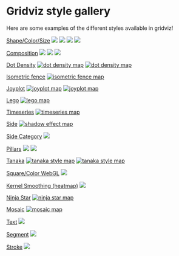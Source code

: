# Gridviz style gallery

Here are some examples of the different styles available in gridviz!


[Shape/Color/Size](https://eurostat.github.io/gridviz/docs/reference#shapecolorsize-style)
[![](/docs/img/overviews/ov_accessibility.png)](https://eurostat.github.io/gridviz/docs/reference#shapecolorsize-style)
[![](/docs/img/overviews/ov_donut.png)](https://eurostat.github.io/gridviz/docs/reference#shapecolorsize-style)
[![](/docs/img/overviews/ov_age_balance.png)](https://eurostat.github.io/gridviz/docs/reference#shapecolorsize-style)
[![](/docs/img/overviews/ov_popchange.png)](https://eurostat.github.io/gridviz/docs/reference#shapecolorsize-style)

[Composition](https://eurostat.github.io/gridviz/docs/reference#composition-style)
[![](/docs/img/overviews/ov_flag.png)](https://eurostat.github.io/gridviz/docs/reference#composition-style)
[![](/docs/img/overviews/ov_piechart.png)](https://eurostat.github.io/gridviz/docs/reference#composition-style)
[![](/docs/img/overviews/ov_ring.png)](https://eurostat.github.io/gridviz/docs/reference#composition-style)

[Dot Density](https://eurostat.github.io/gridviz/docs/reference#dot-density-style)
[![dot density map](/docs/img/overviews/ov_dotdensity_random.png)](https://eurostat.github.io/gridviz/docs/reference#dot-density-style)
[![dot density map](/docs/img/overviews/ov_dotdensity.png)](https://eurostat.github.io/gridviz/docs/reference#dot-density-style)

[Isometric fence](https://eurostat.github.io/gridviz/docs/reference#isometric-fence-style)
[![isometric fence map](/docs/img/overviews/ov_isofence.png)](https://eurostat.github.io/gridviz/docs/reference#isometric-fence-style)

[Joyplot](https://eurostat.github.io/gridviz/docs/reference#joyplot-style)
[![joyplot map](/docs/img/overviews/ov_joyplot_shade.png)](https://eurostat.github.io/gridviz/docs/reference#joyplot-style)
[![joyplot map](/docs/img/overviews/ov_joyplot.png)](https://eurostat.github.io/gridviz/docs/reference#joyplot-style)

[Lego](https://eurostat.github.io/gridviz/docs/reference#lego-style)
[![lego map](/docs/img/overviews/ov_lego.png)](https://eurostat.github.io/gridviz/docs/reference#lego-style)

[Timeseries](https://eurostat.github.io/gridviz/docs/reference#time-series-style)
[![timeseries map](/docs/img/overviews/ov_timeseries.png)](https://eurostat.github.io/gridviz/docs/reference#time-series-style)

[Side](https://eurostat.github.io/gridviz/docs/reference#side-style)
[![shadow effect map](/docs/img/overviews/ov_choco.png)](https://eurostat.github.io/gridviz/docs/reference#side-style)

[Side Category]((https://eurostat.github.io/gridviz/docs/reference#side-category-style))
[![](/docs/img/overviews/ov_side_cat.png)](https://eurostat.github.io/gridviz/docs/reference#side-category-style)

[Pillars](https://eurostat.github.io/gridviz/docs/reference#pillars-style)
[![](/docs/img/overviews/ov_pillar_simple.png)](https://eurostat.github.io/gridviz/docs/reference#pillars-style)
[![](/docs/img/overviews/ov_pillar.png)](https://eurostat.github.io/gridviz/docs/reference#pillars-style)

[Tanaka](https://eurostat.github.io/gridviz/docs/reference#tanaka-style)
[![tanaka style map](/docs/img/overviews/ov_tanaka_dark.png)](https://eurostat.github.io/gridviz/docs/reference#tanaka-style)
[![tanaka style map](/docs/img/overviews/ov_tanaka.png)](https://eurostat.github.io/gridviz/docs/reference#tanaka-style)

[Square/Color WebGL](https://eurostat.github.io/gridviz/docs/reference#square-color-webgl-style)
[![](/docs/img/overviews/ov_dark.png)](https://eurostat.github.io/gridviz/docs/reference#square-color-webgl-style)

[Kernel Smoothing (heatmap)](https://eurostat.github.io/gridviz/docs/reference#kernel-smoothing)
[![](/docs/img/overviews/ov_kersmoo.png)](https://eurostat.github.io/gridviz/docs/reference#kernel-smoothing)

[Ninja Star](https://eurostat.github.io/gridviz/docs/reference#ninja-star-style)
[![ninja star map](/docs/img/overviews/ov_ninja.png)](https://eurostat.github.io/gridviz/docs/reference#ninja-star-style)

[Mosaic](https://eurostat.github.io/gridviz/docs/reference#mosaic-style)
[![mosaic map](/docs/img/overviews/ov_mosaic.png)](https://eurostat.github.io/gridviz/docs/reference#mosaic-style)

[Text](https://eurostat.github.io/gridviz/docs/reference#text-style)
[![](/docs/img/overviews/ov_text_elevation.png)](https://eurostat.github.io/gridviz/docs/reference#text-style)

[Segment](https://eurostat.github.io/gridviz/docs/reference#segment-style)
[![](/docs/img/overviews/ov_segment.png)](https://eurostat.github.io/gridviz/docs/reference#segment-style)

[Stroke](https://eurostat.github.io/gridviz/docs/reference#stroke-style)
[![](/docs/img/overviews/ov_stroke.png)](https://eurostat.github.io/gridviz/docs/reference#stroke-style)






